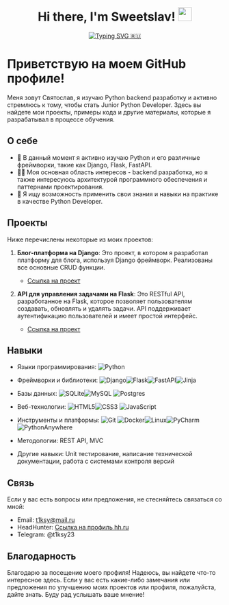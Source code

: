 <h1 align="center">Hi there, I'm Sweetslav! 
<img src="https://github.com/blackcater/blackcater/raw/main/images/Hi.gif" height="32"/></h1>
<p align="center">
  <a href="https://git.io/typing-svg"><img src="https://readme-typing-svg.demolab.com?font=&duration=3000&pause=500&color=000000&center=true&vCenter=true&multiline=true&random=false&width=550&lines=Python+backend+developer+from+Saint-Petersburg" alt="Typing SVG 🇷🇺" /></a>
</p>

# Приветствую на моем GitHub профиле!

Меня зовут Святослав, я изучаю Python backend разработку и активно стремлюсь к тому, чтобы стать Junior Python Developer. 
Здесь вы найдете мои проекты, примеры кода и другие материалы, которые я разрабатывал в процессе обучения.

## О себе

- 🌱 В данный момент я активно изучаю Python и его различные фреймворки, такие как Django, Flask, FastAPI.
- 👨‍💻 Моя основная область интересов - backend разработка, но я также интересуюсь архитектурой программного обеспечения и паттернами проектирования.
- 💼 Я ищу возможность применить свои знания и навыки на практике в качестве Python Developer.

## Проекты

Ниже перечислены некоторые из моих проектов:

1. **Блог-платформа на Django**: Это проект, в котором я разработал платформу для блога, используя Django фреймворк. Реализованы все основные CRUD функции.
   - [Ссылка на проект](https://github.com/sweetslav/DjangoProject24)

2. **API для управления задачами на Flask**: Это RESTful API, разработанное на Flask, которое позволяет пользователям создавать, обновлять и удалять задачи. API поддерживает аутентификацию пользователей и имеет простой интерфейс.
   - [Ссылка на проект](https://github.com/sweetslav/task-manager-api)

## Навыки
- Языки программирования: ![Python](https://img.shields.io/badge/python-3670A0?style=for-the-badge&logo=python&logoColor=ffdd54)
  
- Фреймворки и библиотеки: ![Django](https://img.shields.io/badge/django-%23092E20.svg?style=for-the-badge&logo=django&logoColor=white)![Flask](https://img.shields.io/badge/flask-%23000.svg?style=for-the-badge&logo=flask&logoColor=white)![FastAPI](https://img.shields.io/badge/FastAPI-005571?style=for-the-badge&logo=fastapi)![Jinja](https://img.shields.io/badge/jinja-white.svg?style=for-the-badge&logo=jinja&logoColor=black)

- Базы данных: ![SQLite](https://img.shields.io/badge/sqlite-%2307405e.svg?style=for-the-badge&logo=sqlite&logoColor=white)![MySQL](https://img.shields.io/badge/mysql-4479A1.svg?style=for-the-badge&logo=mysql&logoColor=white)
![Postgres](https://img.shields.io/badge/postgres-%23316192.svg?style=for-the-badge&logo=postgresql&logoColor=white)

- Веб-технологии: ![HTML5](https://img.shields.io/badge/html5-%23E34F26.svg?style=for-the-badge&logo=html5&logoColor=white)![CSS3](https://img.shields.io/badge/css3-%231572B6.svg?style=for-the-badge&logo=css3&logoColor=white)
![JavaScript](https://img.shields.io/badge/javascript-%23323330.svg?style=for-the-badge&logo=javascript&logoColor=%23F7DF1E)

- Инструменты и платформы: ![Git](https://img.shields.io/badge/git-%23F05033.svg?style=for-the-badge&logo=git&logoColor=white)
![Docker](https://img.shields.io/badge/docker-%230db7ed.svg?style=for-the-badge&logo=docker&logoColor=white)![Linux](https://img.shields.io/badge/Linux-FCC624?style=for-the-badge&logo=linux&logoColor=black)![PyCharm](https://img.shields.io/badge/pycharm-143?style=for-the-badge&logo=pycharm&logoColor=black&color=black&labelColor=green)![PythonAnywhere](https://img.shields.io/badge/pythonanywhere-%232F9FD7.svg?style=for-the-badge&logo=pythonanywhere&logoColor=151515)

- Методологии: REST API, MVC

- Другие навыки: Unit тестирование, написание технической документации, работа с системами контроля версий

## Связь

Если у вас есть вопросы или предложения, не стесняйтесь связаться со мной:
- Email: t1ksy@mail.ru
- HeadHunter: [Ссылка на профиль hh.ru](https://spb.hh.ru/resume/f6aa7f42ff0d2e25f50039ed1f796f684e3743?hhtmFrom=resume_list)
- Telegram: @t1ksy23

## Благодарность

Благодарю за посещение моего профиля! Надеюсь, вы найдете что-то интересное здесь. Если у вас есть какие-либо замечания или предложения по улучшению моих проектов или профиля, пожалуйста, дайте знать. Буду рад услышать ваше мнение!
